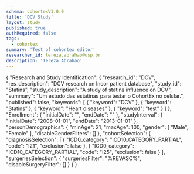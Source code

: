 ```yaml
---
schema: cohortexV1.0.0
title: 'DCV Study'
layout: study
published: true
authRequired: false
tags:
  - cohortex
summary: 'Test of cohortex editor'
researcher_id: tereza.abrahao@usp.br
description: 'Tereza Abrahao'
---
```


{
	"Research and Study Identification": {
		"research_id": "DCV",
		"res_description": "DCV research on Incor patient database",
		"study_id": "Statins",
		"study_description": "A study of statins influence on DCV",
		"summary": "Um estudo das estatinas para testar o CohortEx no celular.",
		"published": false,
		"keywords": [
			{
				"keyword": "DCV"
			},
			{
				"keyword": "Statins"
			},
			{
				"keyword": "Heart diseases"
			},
			{
				"keyword": "test"
			}
		]
	},
	"Enrollment": {
		"initialDate": "",
		"endDate": ""
	},
	"studyInterval": {
		"initialDate": "2008-01-01",
		"endDate": "2013-01-01"
	},
	"personDemographics": {
		"minAge": 21,
		"maxAge": 100,
		"gender": [
			"Male",
			"Female"
		],
		"disableGenderFilters": []
	},
	"cohortSelection": {
		"diagnosisSelection": [
			{
				"ICD0_category": "ICD10_CATEGORY_PARTIAL",
				"code": "I21",
				"exclusion": false
			},
			{
				"ICD0_category": "ICD10_CATEGORY_PARTIAL",
				"code": "I25",
				"exclusion": false
			}
		],
		"surgeriesSelection": {
			"surgeriesFilter": "%REVASC%",
			"disableSurgeryFilter": []
		}
	}
}

